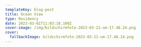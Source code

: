 ```yaml
---
templateKey: blog-post
title: Ocean View
type: Residency
date: 2023-03-01T11:03:18.100Z
cover-image: /img/bildschirmfoto-2023-03-21-um-17.48.24.png
cover:
  fallbackImage: bildschirmfoto-2023-03-21-um-17.48.24.png
---
```

